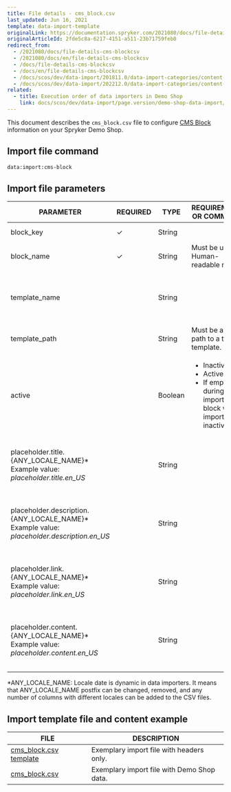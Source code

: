 ```yaml
---
title: File details - cms_block.csv
last_updated: Jun 16, 2021
template: data-import-template
originalLink: https://documentation.spryker.com/2021080/docs/file-details-cms-blockcsv
originalArticleId: 2fde5c8a-6217-4151-a511-23b71759feb0
redirect_from:
  - /2021080/docs/file-details-cms-blockcsv
  - /2021080/docs/en/file-details-cms-blockcsv
  - /docs/file-details-cms-blockcsv
  - /docs/en/file-details-cms-blockcsv
  - /docs/scos/dev/data-import/201811.0/data-import-categories/content-management/file-details-cms-block.csv.html
  - /docs/scos/dev/data-import/202212.0/data-import-categories/content-management/file-details-cms-block.csv.html  
related:
  - title: Execution order of data importers in Demo Shop
    link: docs/scos/dev/data-import/page.version/demo-shop-data-import/execution-order-of-data-importers-in-demo-shop.html
---
```


This document describes the `cms_block.csv` file to configure [CMS Block](/docs/pbc/all/content-management-system/{{page.version}}/cms-feature-overview/cms-blocks-overview.html) information on your Spryker Demo Shop.

## Import file command

```bash
data:import:cms-block
```

## Import file parameters

| PARAMETER | REQUIRED | TYPE | REQUIREMENTS OR COMMENTS | DESCRIPTION |
| --- | --- | --- | --- | --- |
| block_key | &check; | String |  |Block key identifier  |
| block_name | &check; | String |Must be unique. Human-readable name. | Name of the block. |
| template_name |  | String |  | Alphabetical identifier of the slot. It will be shown in the Back Office. |
| template_path |  | String |Must be a valid path to a twig template. | Path to the Twig file template. |
| active |  | Boolean |<ul><li>Inactive = 0</li><li>Active = 1</li><li>If empty during the import, the block will be imported as inactive.</li></ul> | Indicates if the block is active or inactive. |
| placeholder.title.{ANY_LOCALE_NAME}*<br>Example value: *placeholder.title.en_US* |  | String |  | Placeholder for block title, translated into the specified locale (US for our example). |
| placeholder.description.{ANY_LOCALE_NAME}*<br>Example value: *placeholder.description.en_US* |  | String |  | Placeholder for block description, translated into the specified locale (US for our example). |
| placeholder.link.{ANY_LOCALE_NAME}*<br>Example value: *placeholder.link.en_US* |  | String |  | Placeholder for block link, translated into the specified locale (US for our example). |
| placeholder.content.{ANY_LOCALE_NAME}*<br>Example value: *placeholder.content.en_US* |  | String |  | Placeholder for block content, translated into the specified locale (US for our example). |

*ANY_LOCALE_NAME: Locale date is dynamic in data importers. It means that ANY_LOCALE_NAME postfix can be changed, removed, and any number of columns with different locales can be added to the CSV files.



## Import template file and content example



| FILE | DESCRIPTION |
| --- | --- |
| [cms_block.csv template](https://spryker.s3.eu-central-1.amazonaws.com/docs/Developer+Guide/Back-End/Data+Manipulation/Data+Ingestion/Data+Import/Data+Import+Categories/Content+Management/Template+cms_block.csv) | Exemplary import file with headers only. |
| [cms_block.csv](https://spryker.s3.eu-central-1.amazonaws.com/docs/Developer+Guide/Back-End/Data+Manipulation/Data+Ingestion/Data+Import/Data+Import+Categories/Content+Management/cms_block.csv) | Exemplary import file with Demo Shop data. |
